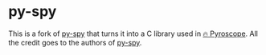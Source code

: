 # py-spy

This is a fork of [py-spy](https://github.com/py-spy/py-spy) that turns it into a C library used in [🔥 Pyroscope](https://github.com/pyroscope-io/pyroscope). All the credit goes to the authors of [py-spy](https://github.com/py-spy).

